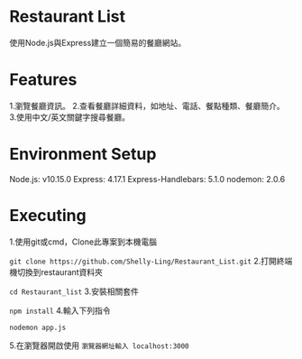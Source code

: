 # Restaurant List
使用Node.js與Express建立一個簡易的餐廳網站。

# Features
1.瀏覽餐廳資訊。 
2.查看餐廳詳細資料，如地址、電話、餐點種類、餐廳簡介。 
3.使用中文/英文關鍵字搜尋餐廳。

# Environment Setup
Node.js: v10.15.0
Express: 4.17.1
Express-Handlebars: 5.1.0
nodemon: 2.0.6

# Executing
1.使用git或cmd，Clone此專案到本機電腦

`git clone https://github.com/Shelly-Ling/Restaurant_List.git`
2.打開終端機切換到restaurant資料夾

`cd Restaurant_list`
3.安裝相關套件

`npm install`
4.輸入下列指令

`nodemon app.js`

5.在瀏覽器開啟使用
`瀏覽器網址輸入 localhost:3000`
